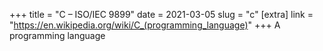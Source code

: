 +++
title = "C – ISO/IEC 9899"
date = 2021-03-05
slug = "c"
[extra]
link = "https://en.wikipedia.org/wiki/C_(programming_language)"
+++
A programming language

